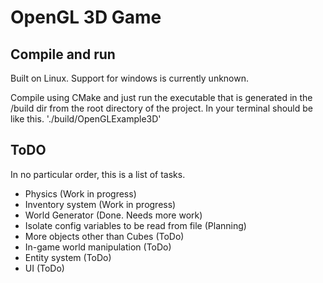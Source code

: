 # OpenGL 3D Game

## Compile and run

Built on Linux. Support for windows is currently unknown. 

Compile using CMake and just run the executable that is generated in the /build dir from the root directory of the project. In your terminal should be like this. './build/OpenGLExample3D'


## ToDO

In no particular order, this is a list of tasks.

- Physics (Work in progress)
- Inventory system (Work in progress)
- World Generator (Done. Needs more work)
- Isolate config variables to be read from file (Planning)
- More objects other than Cubes (ToDo)
- In-game world manipulation (ToDo)
- Entity system (ToDo)
- UI (ToDo)
